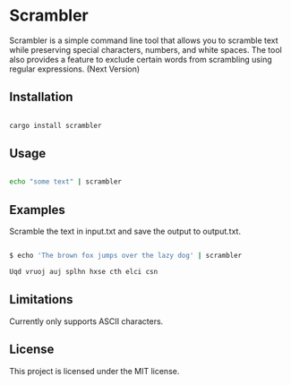 # Scrambler

Scrambler is a simple command line tool that allows you to scramble text while preserving special characters, numbers, and white spaces.
The tool also provides a feature to exclude certain words from scrambling using regular expressions. (Next Version)

## Installation

```bash

cargo install scrambler

```

## Usage

```bash

echo "some text" | scrambler

```

## Examples

Scramble the text in input.txt and save the output to output.txt.

```bash

$ echo 'The brown fox jumps over the lazy dog' | scrambler

Uqd vruoj auj splhn hxse cth elci csn

```

## Limitations

Currently only supports ASCII characters.

## License

This project is licensed under the MIT license.

